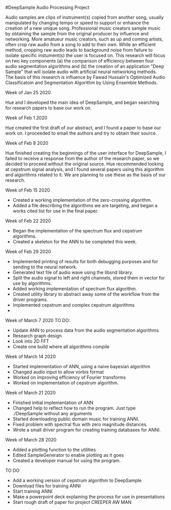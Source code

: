 #DeepSample
Audio Processing Project

Audio samples are clips of instrument(s) copied from another song, usually manipulated by changing tempo or speed to 
support or enhance the creation of a new unique song.  Professional music creators sample music by obtaining the sample 
from the original producer by influence and networking.  More amatueur music creators, such as up and coming artists,
often crop raw audio from a song to add to their own.  While an efficient method, cropping raw audio leads to background 
noise from failure to isolate specific instument(s) the user is focused on.  This research will focus on two key components
(a) the comparison of efficiency between four audio segmentation algorithms and (b) the creation of an application "Deep Sample"
that will isolate audio with artificial neural networking methods.  The basis of this research is influence by Fawad Hussain's
Optimized Audio Classificatoin and Segmentation Algorithm by Using Ensemble Methods.

Week of Jan 25 2020

Hue and I developed the main idea of DeepSample, and began searching for research papers
to base our work on.  

Week of Feb 1 2020

Hue created the first draft of our abstract, and I found a paper to base our work on.
I proceeded to email the authors and try to obtain their source.  

Week of Feb 8 2020

Hue finished creating the beginnings of the user interface for DeepSample, I failed to 
receive a response from the author of the research paper, so we decided to proceed 
without the original source.  Hue recommended looking at cepstrum signal analysis, and I 
found several papers using this algorithm and algorithms related to it.  We are planning to 
use these as the basis of our research.

Week of Feb 15 2020

- Created a working implementation of the zero-crossing algorithm.  
- Added a file describing the algorithms we are targeting, and began a works cited list for use in the final paper.

Week of Feb 22 2020

- Began the implementation of the spectrum flux and cepstrum algorithms.   
- Created a skeleton for the ANN to be completed this week. 

Week of Feb 29 2020

- Implemented printing of results for both debugging purposes and for sending to the neural network.
- Generated text file of audio wave using the libsnd library.
- Split the audio signal to left and right channels, stored them in vector for use by algorithms.
- Added working implementation of spectrum flux algorithm.
- Created utility library to abstract away some of the workflow from the driver programs. 
- Implemented cepstrum and complex cepstrum algorithms
- 

Week of March 7 2020
TO DO:  
- Update ANN to process data from the audio segmentation algorithms
- Research graph design
- Look into 2D FFT
- Create one build where all algorithms compile

Week of March 14 2020
-  Started implementation of ANN, using a naive bayesian algorithm
-  Changed audio input to allow vorbis format
-  Worked on improving efficiency of Fourier transforms
-  Worked on implementation of cepstrum algorithm.

Week of March 21 2020
- Finished initial implementation of ANN
- Changed help to reflect how to run the program.  Just type ./DeepSample without any arguments
- Started downloading public domain music for training ANNI.
- Fixed problem with spectral flux with zero magnitude distances.
- Wrote a small driver program for creating training databases for ANNI.

Week of March 28 2020
- Added a plotting function to the utilities
- Edited SampleGenerator to enable plotting as it goes
- Created a developer manual for using the program.

TO DO
- Add a working version of cepstrum algorithm to DeepSample
- Download files for training ANNI
- Start training ANNI
- Make a powerpoint deck explaining the process for use in presentations
- Start rough draft of paper for project
CREEPER AW MAN
